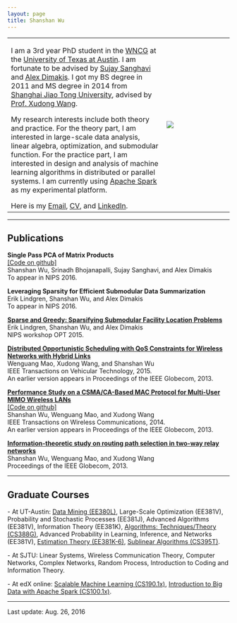 ```yaml
---
layout: page
title: Shanshan Wu
---
```

  <table width="700" border="0" align="center" cellspacing="0" cellpadding="0">
    <tr>
     <td width="70%" valign="middle">
        <p>
        I am a 3rd year PhD student in the <a href="https://wncg.org">WNCG</a> at the <a href="http://www.utexas.edu">University of Texas at Austin</a>. I am fortunate to be advised by <a href="http://users.ece.utexas.edu/~sanghavi/">Sujay Sanghavi</a> and <a href="http://users.ece.utexas.edu/~dimakis/">Alex Dimakis</a>. I got my BS degree in 2011 and MS degree in 2014 from <a href="http://umji.sjtu.edu.cn">Shanghai Jiao Tong University</a>, advised by <a href="http://umji.sjtu.edu.cn/faculty/xudong-wang/">Prof. Xudong Wang</a>. 
       </p>
       <p>
       My research interests include both theory and practice. For the theory part, I am interested in large-scale data analysis, linear algebra, optimization, and submodular function. For the practice part, I am interested in design and analysis of machine learning algorithms in distributed or parallel systems. I am currently using <a href="https://spark.apache.org">Apache Spark</a> as my experimental platform.
        </p>
       Here is my <a href="mailto:shanshan@utexas.edu">Email</a>, <a href="../files/CV.pdf">CV</a>, and <a href="https://www.linkedin.com/in/shanshan-wu-3458381a">LinkedIn</a>.
        </td>
        <td width="30%">
        <img src="../images/shanshan.png">
        </td>
      </tr>
      </table>

---

## Publications
<p>
<b>Single Pass PCA of Matrix Products</b> <br>
<a href="https://github.com/wushanshan/MatrixProductPCA">[Code on github]</a><br>
Shanshan Wu, Srinadh Bhojanapalli, Sujay Sanghavi, and Alex Dimakis<br>
To appear in NIPS 2016.
</p>

<p>
<b>Leveraging Sparsity for Efficient Submodular Data Summarization</b> <br>
Erik Lindgren, Shanshan Wu, and Alex Dimakis<br>
To appear in NIPS 2016.
</p>

<p>
	<b><a href="../files/nips2015.pdf">Sparse and Greedy: Sparsifying Submodular Facility Location Problems</a></b><br>
              Erik Lindgren, Shanshan Wu, and Alex Dimakis<br>
              NIPS workshop OPT 2015. <br>
</p>

<p>
	<b><a href="../files/TVT.pdf">Distributed Opportunistic Scheduling with QoS Constraints for Wireless Networks with Hybrid Links</a></b><br>
              Wenguang Mao, Xudong Wang, and Shanshan Wu<br>
              IEEE Transactions on Vehicular Technology, 2015.<br>
              An earlier version appears in Proceedings of the IEEE Globecom, 2013.<br>
</p>

<p>
	<b><a href="../files/MU-MIMO.pdf">Performance Study on a CSMA/CA-Based MAC Protocol for Multi-User MIMO Wireless LANs</a></b><br>
	      <a href="https://github.com/wushanshan/MU-MIMO-WLAN">[Code on github]</a><br>
              Shanshan Wu, Wenguang Mao, and Xudong Wang<br>
              IEEE Transactions on Wireless Communications, 2014.<br>
              An earlier version appears in Proceedings of the IEEE Globecom, 2013.<br>
</p>
<p>
	<b><a href="../files/TW-Relay.pdf">Information-theoretic study on routing path selection in two-way relay networks</a></b><br>
              Shanshan Wu, Wenguang Mao, and Xudong Wang<br>
              Proceedings of the IEEE Globecom, 2013. <br>
</p>

---

## Graduate Courses

<p>
- At UT-Austin: <a href="http://hercules.ece.utexas.edu/courses/ee380l-f14/">Data Mining (EE380L)</a>, Large-Scale Optimization (EE381V), Probability and Stochastic Processes (EE381J), Advanced Algorithms (EE381V), Information Theory (EE381K), <a href="http://www.cs.utexas.edu/~vlr/courses/f15.388g/index.html">Algorithms: Techniques/Theory (CS388G)</a>, Advanced Probability in Learning, Inference, and Networks (EE381V), <a href="http://users.ece.utexas.edu/~hvikalo/ee381k6.html">Estimation Theory (EE381K-6)</a>, <a href="http://www.cs.utexas.edu/~ecprice/courses/sublinear/">Sublinear Algorithms (CS395T)</a>.
</p>
<p>
- At SJTU: Linear Systems, Wireless Communication Theory, Computer Networks, Complex Networks, Random Process, Introduction to Coding and Information Theory.
</p>
<p>
- At edX online: <a href="https://www.edx.org/course/scalable-machine-learning-uc-berkeleyx-cs190-1x">Scalable Machine Learning (CS190.1x)</a>, <a href="https://www.edx.org/course/introduction-big-data-apache-spark-uc-berkeleyx-cs100-1x">Introduction to Big Data with Apache Spark (CS100.1x)</a>.
</p>

---
<p>
Last update: Aug. 26, 2016

</p>
